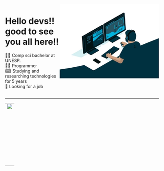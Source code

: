 <img src="giphy.webp" width="325px" align = "right">

# Hello devs!! good to see you all here!! 
👩‍🎓 Comp sci bachelor at UNESP.<br>
👩‍💻 Programmer<br>
⌨ Studying and researching technologies for 5 years <br>
🧰 Looking for a job <br><br>

---
<center>
  <table>
    <tr>
        <td><img height="200em" align="left" src="https://github-readme-stats.vercel.app/api/top-langs/?username=ricarthlima&show_icons=true&theme=dark&count_private=true" /></td>
    </tr>  
  </table>
</center>
